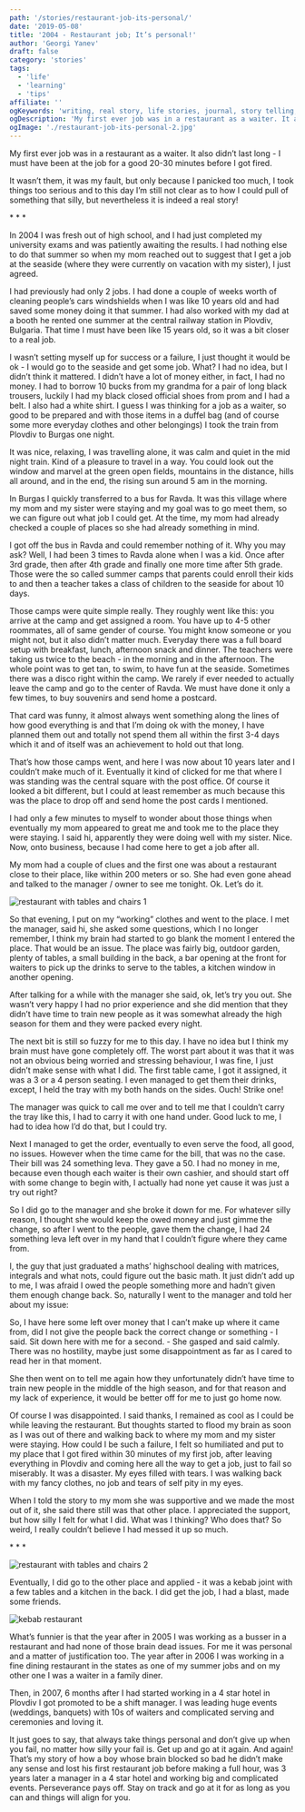 ```yaml
---
path: '/stories/restaurant-job-its-personal/'
date: '2019-05-08'
title: '2004 - Restaurant job; It’s personal!'
author: 'Georgi Yanev'
draft: false
category: 'stories'
tags:
  - 'life'
  - 'learning'
  - 'tips'
affiliate: ''
ogKeywords: 'writing, real story, life stories, journal, story telling, storytelling, learning story, 2004, bulgaria, university students, travelling experience, customer service, waiter, restaurant, first job, first summer job'
ogDescription: 'My first ever job was in a restaurant as a waiter. It also didn’t last long - I must have been at the job for a good 20-30 minutes before I got fired. It wasn’t them, it was my fault, but only because I panicked too much, I took things too serious and to this day I’m still not clear as to how I could pull of something that silly, but nevertheless it is indeed a real story!'
ogImage: './restaurant-job-its-personal-2.jpg'
---
```


My first ever job was in a restaurant as a waiter. It also didn’t last long - I must have been at the job for a good 20-30 minutes before I got fired.

It wasn’t them, it was my fault, but only because I panicked too much, I took things too serious and to this day I’m still not clear as to how I could pull of something that silly, but nevertheless it is indeed a real story!

\* \* \*

In 2004 I was fresh out of high school, and I had just completed my university exams and was patiently awaiting the results. I had nothing else to do that summer so when my mom reached out to suggest that I get a job at the seaside (where they were currently on vacation with my sister), I just agreed.

I had previously had only 2 jobs. I had done a couple of weeks worth of cleaning people’s cars windshields when I was like 10 years old and had saved some money doing it that summer. I had also worked with my dad at a booth he rented one summer at the central railway station in Plovdiv, Bulgaria. That time I must have been like 15 years old, so it was a bit closer to a real job.

I wasn’t setting myself up for success or a failure, I just thought it would be ok - I would go to the seaside and get some job. What? I had no idea, but I didn’t think it mattered. I didn’t have a lot of money either, in fact, I had no money. I had to borrow 10 bucks from my grandma for a pair of long black trousers, luckily I had my black closed official shoes from prom and I had a belt. I also had a white shirt. I guess I was thinking for a job as a waiter, so good to be prepared and with those items in a duffel bag (and of course some more everyday clothes and other belongings) I took the train from Plovdiv to Burgas one night.

It was nice, relaxing, I was travelling alone, it was calm and quiet in the mid night train. Kind of a pleasure to travel in a way. You could look out the window and marvel at the green open fields, mountains in the distance, hills all around, and in the end, the rising sun around 5 am in the morning.

In Burgas I quickly transferred to a bus for Ravda. It was this village where my mom and my sister were staying and my goal was to go meet them, so we can figure out what job I could get. At the time, my mom had already checked a couple of places so she had already something in mind.

I got off the bus in Ravda and could remember nothing of it. Why you may ask? Well, I had been 3 times to Ravda alone when I was a kid. Once after 3rd grade, then after 4th grade and finally one more time after 5th grade. Those were the so called summer camps that parents could enroll their kids to and then a teacher takes a class of children to the seaside for about 10 days.

Those camps were quite simple really. They roughly went like this: you arrive at the camp and get assigned a room. You have up to 4-5 other roommates, all of same gender of course. You might know someone or you might not, but it also didn’t matter much. Everyday there was a full board setup with breakfast, lunch, afternoon snack and dinner. The teachers were taking us twice to the beach - in the morning and in the afternoon. The whole point was to get tan, to swim, to have fun at the seaside. Sometimes there was a disco right within the camp. We rarely if ever needed to actually leave the camp and go to the center of Ravda. We must have done it only a few times, to buy souvenirs and send home a postcard.

That card was funny, it almost always went something along the lines of how good everything is and that I’m doing ok with the money, I have planned them out and totally not spend them all within the first 3-4 days which it and of itself was an achievement to hold out that long.

That’s how those camps went, and here I was now about 10 years later and I couldn’t make much of it. Eventually it kind of clicked for me that where I was standing was the central square with the post office. Of course it looked a bit different, but I could at least remember as much because this was the place to drop off and send home the post cards I mentioned.

I had only a few minutes to myself to wonder about those things when eventually my mom appeared to great me and took me to the place they were staying. I said hi, apparently they were doing well with my sister. Nice. Now, onto business, because I had come here to get a job after all.

My mom had a couple of clues and the first one was about a restaurant close to their place, like within 200 meters or so. She had even gone ahead and talked to the manager / owner to see me tonight. Ok. Let’s do it.

![restaurant with tables and chairs 1](restaurant-job-its-personal-1.jpg)

So that evening, I put on my “working” clothes and went to the place. I met the manager, said hi, she asked some questions, which I no longer remember, I think my brain had started to go blank the moment I entered the place. That would be an issue. The place was fairly big, outdoor garden, plenty of tables, a small building in the back, a bar opening at the front for waiters to pick up the drinks to serve to the tables, a kitchen window in another opening.

After talking for a while with the manager she said, ok, let’s try you out. She wasn’t very happy I had no prior experience and she did mention that they didn’t have time to train new people as it was somewhat already the high season for them and they were packed every night.

The next bit is still so fuzzy for me to this day. I have no idea but I think my brain must have gone completely off. The worst part about it was that it was not an obvious being worried and stressing behaviour, I was fine, I just didn’t make sense with what I did. The first table came, I got it assigned, it was a 3 or a 4 person seating. I even managed to get them their drinks, except, I held the tray with my both hands on the sides. Ouch! Strike one!

The manager was quick to call me over and to tell me that I couldn’t carry the tray like this, I had to carry it with one hand under. Good luck to me, I had to idea how I’d do that, but I could try.

Next I managed to get the order, eventually to even serve the food, all good, no issues. However when the time came for the bill, that was no the case. Their bill was 24 something leva. They gave a 50. I had no money in me, because even though each waiter is their own cashier, and should start off with some change to begin with, I actually had none yet cause it was just a try out right?

So I did go to the manager and she broke it down for me. For whatever silly reason, I thought she would keep the owed money and just gimme the change, so after I went to the people, gave them the change, I had 24 something leva left over in my hand that I couldn’t figure where they came from.

I, the guy that just graduated a maths’ highschool dealing with matrices, integrals and what nots, could figure out the basic math. It just didn’t add up to me, I was afraid I owed the people something more and hadn’t given them enough change back. So, naturally I went to the manager and told her about my issue:

So, I have here some left over money that I can’t make up where it came from, did I not give the people back the correct change or something - I said.
Sit down here with me for a second. - She gasped and said calmly. There was no hostility, maybe just some disappointment as far as I cared to read her in that moment.

She then went on to tell me again how they unfortunately didn’t have time to train new people in the middle of the high season, and for that reason and my lack of experience, it would be better off for me to just go home now.

Of course I was disappointed. I said thanks, I remained as cool as I could be while leaving the restaurant. But thoughts started to flood my brain as soon as I was out of there and walking back to where my mom and my sister were staying. How could I be such a failure, I felt so humiliated and put to my place that I got fired within 30 minutes of my first job, after leaving everything in Plovdiv and coming here all the way to get a job, just to fail so miserably. It was a disaster. My eyes filled with tears. I was walking back with my fancy clothes, no job and tears of self pity in my eyes.

When I told the story to my mom she was supportive and we made the most out of it, she said there still was that other place. I appreciated the support, but how silly I felt for what I did. What was I thinking? Who does that? So weird, I really couldn’t believe I had messed it up so much.

\* \* \*

![restaurant with tables and chairs 2](restaurant-job-its-personal-2.jpg)

Eventually, I did go to the other place and applied - it was a kebab joint with a few tables and a kitchen in the back. I did get the job, I had a blast, made some friends.

![kebab restaurant](restaurant-job-its-personal-3.jpg)

What’s funnier is that the year after in 2005 I was working as a busser in a restaurant and had none of those brain dead issues. For me it was personal and a matter of justification too. The year after in 2006 I was working in a fine dining restaurant in the states as one of my summer jobs and on my other one I was a waiter in a family diner.

Then, in 2007, 6 months after I had started working in a 4 star hotel in Plovdiv I got promoted to be a shift manager. I was leading huge events (weddings, banquets) with 10s of waiters and complicated serving and ceremonies and loving it.

It just goes to say, that always take things personal and don’t give up when you fail, no matter how silly your fail is. Get up and go at it again. And again!
That’s my story of how a boy whose brain blocked so bad he didn’t make any sense and lost his first restaurant job before making a full hour, was 3 years later a manager in a 4 star hotel and working big and complicated events.
Perseverance pays off. Stay on track and go at it for as long as you can and things will align for you.
